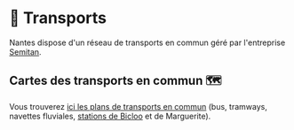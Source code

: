 # 🚌 Transports

Nantes dispose d'un réseau de transports en commun géré par l'entreprise [Semitan](https://www.tan.fr/).

## Cartes des transports en commun 🗺️

Vous trouverez [ici les plans de transports en commun](https://www.tan.fr/fr/plans) (bus, tramways, navettes fluviales, [stations de Bicloo](https://www.bicloo.nantesmetropole.fr/fr/mapping) et de Marguerite).
